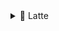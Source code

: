 <details>
<summary>🐑 Latte</summary>
|                                                                                | Labels    | Hex       | RGB                  | HSL                  |
| ------------------------------------------------------------------------------ | --------- | --------- | -------------------- | -------------------- |
| <img src="assets/palette/circles/latte_rosewater.png" height="23" width="23"/> | Rosewater | `#dc8a78` | `rgb(220, 138, 120)` | `hsl(11, 59%, 67%)`  |
| <img src="assets/palette/circles/latte_flamingo.png" height="23" width="23"/>  | Flamingo  | `#dd7878` | `rgb(221, 120, 120)` | `hsl(0, 60%, 67%)`   |
| <img src="assets/palette/circles/latte_pink.png" height="23" width="23"/>      | Pink      | `#ea76cb` | `rgb(234, 118, 203)` | `hsl(316, 73%, 69%)` |
| <img src="assets/palette/circles/latte_mauve.png" height="23" width="23"/>     | Mauve     | `#8839ef` | `rgb(136, 57, 239)`  | `hsl(266, 85%, 58%)` |
| <img src="assets/palette/circles/latte_red.png" height="23" width="23"/>       | Red       | `#d20f39` | `rgb(210, 15, 57)`   | `hsl(347, 87%, 44%)` |
| <img src="assets/palette/circles/latte_maroon.png" height="23" width="23"/>    | Maroon    | `#e64553` | `rgb(230, 69, 83)`   | `hsl(355, 76%, 59%)` |
| <img src="assets/palette/circles/latte_peach.png" height="23" width="23"/>     | Peach     | `#fe640b` | `rgb(254, 100, 11)`  | ` hsl(22, 99%, 52%)` |
| <img src="assets/palette/circles/latte_yellow.png" height="23" width="23"/>    | Yellow    | `#df8e1d` | `rgb(223, 142, 29)`  | `hsl(35, 77%, 49%)`  |
| <img src="assets/palette/circles/latte_green.png" height="23" width="23"/>     | Green     | `#40a02b` | `rgb(64, 160, 43)`   | `hsl(109, 58%, 40%)` |
| <img src="assets/palette/circles/latte_teal.png" height="23" width="23"/>      | Teal      | `#179299` | `rgb(23, 146, 153)`  | `hsl(183, 74%, 35%)` |
| <img src="assets/palette/circles/latte_sky.png" height="23" width="23"/>       | Sky       | `#04a5e5` | `rgb(4, 165, 229)`   | `hsl(197, 97%, 46%)` |
| <img src="assets/palette/circles/latte_sapphire.png" height="23" width="23"/>  | Sapphire  | `#209fb5` | `rgb(32, 159, 181)`  | `hsl(189, 70%, 42%)` |
| <img src="assets/palette/circles/latte_blue.png" height="23" width="23"/>      | Blue      | `#1e66f5` | `rgb(30, 102, 245)`  | `hsl(220, 91%, 54%)` |
| <img src="assets/palette/circles/latte_lavender.png" height="23" width="23"/>  | Lavender  | `#7287fd` | `rgb(114, 135, 253)` | `hsl(231, 97%, 72%)` |
| <img src="assets/palette/circles/latte_text.png" height="23" width="23"/>      | Text      | `#4c4f69` | `rgb(76, 79, 105)`   | `hsl(234, 16%, 35%)` |
| <img src="assets/palette/circles/latte_subtext1.png" height="23" width="23"/>  | Subtext1  | `#5c5f77` | `rgb(92, 95, 119)`   | `hsl(233, 13%, 41%)` |
| <img src="assets/palette/circles/latte_subtext0.png" height="23" width="23"/>  | Subtext0  | `#6c6f85` | `rgb(108, 111, 133)` | `hsl(233, 10%, 47%)` |
| <img src="assets/palette/circles/latte_overlay2.png" height="23" width="23"/>  | Overlay2  | `#7c7f93` | `rgb(124, 127, 147)` | `hsl(232, 10%, 53%)` |
| <img src="assets/palette/circles/latte_overlay1.png" height="23" width="23"/>  | Overlay1  | `#8c8fa1` | `rgb(140, 143, 161)` | `hsl(231, 10%, 59%)` |
| <img src="assets/palette/circles/latte_overlay0.png" height="23" width="23"/>  | Overlay0  | `#9ca0b0` | `rgb(156, 160, 176)` | `hsl(228, 11%, 65%)` |
| <img src="assets/palette/circles/latte_surface2.png" height="23" width="23"/>  | Surface2  | `#acb0be` | `rgb(172, 176, 190)` | `hsl(227, 12%, 71%)` |
| <img src="assets/palette/circles/latte_surface1.png" height="23" width="23"/>  | Surface1  | `#bcc0cc` | `rgb(188, 192, 204)` | `hsl(225, 14%, 77%)` |
| <img src="assets/palette/circles/latte_surface0.png" height="23" width="23"/>  | Surface0  | `#ccd0da` | `rgb(204, 208, 218)` | `hsl(223, 16%, 83%)` |
| <img src="assets/palette/circles/latte_base.png" height="23" width="23"/>      | Base      | `#eff1f5` | `rgb(239, 241, 245)` | `hsl(220, 23%, 95%)` |
| <img src="assets/palette/circles/latte_mantle.png" height="23" width="23"/>    | Mantle    | `#e6e9ef` | `rgb(230, 233, 239)` | `hsl(220, 22%, 92%)` |
| <img src="assets/palette/circles/latte_crust.png" height="23" width="23"/>     | Crust     | `#dce0e8` | `rgb(220, 224, 232)` | `hsl(220, 21%, 89%)` |
</details>
